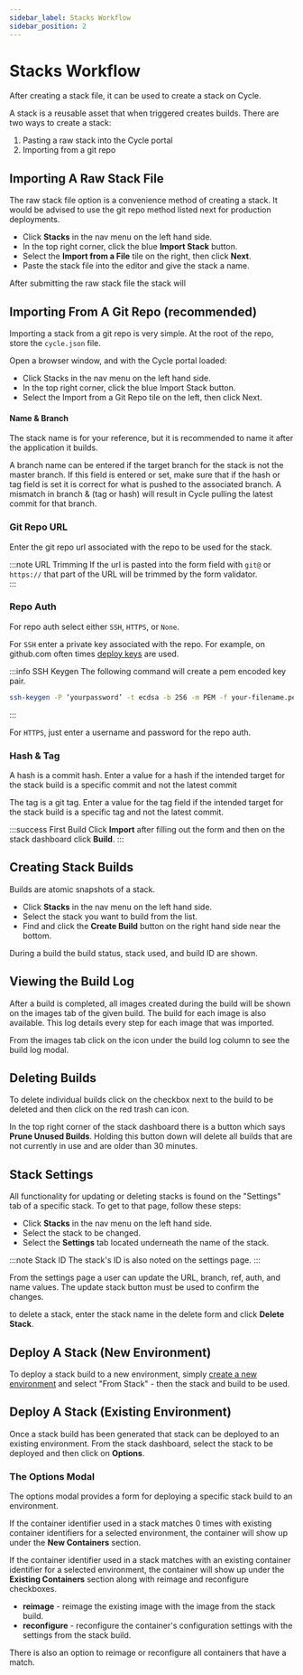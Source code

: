 ```yaml
---
sidebar_label: Stacks Workflow
sidebar_position: 2
---
```


# Stacks Workflow

After creating a stack file, it can be used to create a stack on Cycle.

A stack is a reusable asset that when triggered creates builds. There are two ways to create a stack:

1. Pasting a raw stack into the Cycle portal
2. Importing from a git repo

## Importing A Raw Stack File

The raw stack file option is a convenience method of creating a stack. It would be advised to use the git repo method listed next for production deployments.

- Click **Stacks** in the nav menu on the left hand side.
- In the top right corner, click the blue **Import Stack** button.
- Select the **Import from a File** tile on the right, then click **Next**.
- Paste the stack file into the editor and give the stack a name.

After submitting the raw stack file the stack will

## Importing From A Git Repo (recommended)

Importing a stack from a git repo is very simple. At the root of the repo, store the `cycle.json` file.

Open a browser window, and with the Cycle portal loaded:

- Click Stacks in the nav menu on the left hand side.
- In the top right corner, click the blue Import Stack button.
- Select the Import from a Git Repo tile on the left, then click Next.

#### Name & Branch

The stack name is for your reference, but it is recommended to name it after the application it builds.

A branch name can be entered if the target branch for the stack is not the master branch. If this field is entered or set, make sure that if the hash or tag field is set it is correct for what is pushed to the associated branch. A mismatch in branch & (tag or hash) will result in Cycle pulling the latest commit for that branch.

### Git Repo URL

Enter the git repo url associated with the repo to be used for the stack.

:::note URL Trimming
If the url is pasted into the form field with `git@` or `https://` that part of the URL will be trimmed by the form validator.  
:::

### Repo Auth

For repo auth select either `SSH`, `HTTPS`, or `None`.

For `SSH` enter a private key associated with the repo. For example, on github.com often times [deploy keys](https://docs.github.com/en/developers/overview/managing-deploy-keys) are used.

:::info SSH Keygen
The following command will create a pem encoded key pair.

```bash
ssh-keygen -P ‘yourpassword’ -t ecdsa -b 256 -m PEM -f your-filename.pem
```

:::

For `HTTPS`, just enter a username and password for the repo auth.

### Hash & Tag

A hash is a commit hash. Enter a value for a hash if the intended target for the stack build is a specific commit and not the latest commit

The tag is a git tag. Enter a value for the tag field if the intended target for the stack build is a specific tag and not the latest commit.

:::success First Build
Click **Import** after filling out the form and then on the stack dashboard click **Build**.
:::

## Creating Stack Builds

Builds are atomic snapshots of a stack.

- Click **Stacks** in the nav menu on the left hand side.
- Select the stack you want to build from the list.
- Find and click the **Create Build** button on the right hand side near the bottom.

During a build the build status, stack used, and build ID are shown.

## Viewing the Build Log

After a build is completed, all images created during the build will be shown on the images tab of the given build. The build for each image is also available. This log details every step for each image that was imported.

From the images tab click on the icon under the build log column to see the build log modal.

## Deleting Builds

To delete individual builds click on the checkbox next to the build to be deleted and then click on the red trash can icon.

In the top right corner of the stack dashboard there is a button which says **Prune Unused Builds**. Holding this button down will delete all builds that are not currently in use and are older than 30 minutes.

## Stack Settings

All functionality for updating or deleting stacks is found on the "Settings" tab of a specific stack. To get to that page, follow these steps:

- Click **Stacks** in the nav menu on the left hand side.
- Select the stack to be changed.
- Select the **Settings** tab located underneath the name of the stack.

:::note Stack ID
The stack's ID is also noted on the settings page.
:::

From the settings page a user can update the URL, branch, ref, auth, and name values. The update stack button must be used to confirm the changes.

to delete a stack, enter the stack name in the delete form and click **Delete Stack**.

## Deploy A Stack (New Environment)

To deploy a stack build to a new environment, simply [create a new environment](/docs/environments/managing-environments) and select "From Stack" - then the stack and build to be used.

## Deploy A Stack (Existing Environment)

Once a stack build has been generated that stack can be deployed to an existing environment. From the stack dashboard, select the stack to be deployed and then click on **Options**.

### The Options Modal

The options modal provides a form for deploying a specific stack build to an environment.

If the container identifier used in a stack matches 0 times with existing container identifiers for a selected environment, the container will show up under the **New Containers** section.

If the container identifier used in a stack matches with an existing container identifier for a selected environment, the container will show up under the **Existing Containers** section along with reimage and reconfigure checkboxes.

- **reimage** - reimage the existing image with the image from the stack build.
- **reconfigure** - reconfigure the container's configuration settings with the settings from the stack build.

There is also an option to reimage or reconfigure all containers that have a match.
